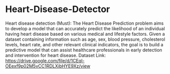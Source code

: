 # Heart-Disease-Detector
Heart disease detection (Must): The Heart Disease Prediction problem aims to develop a model that can accurately predict the likelihood of an individual having heart disease based on various medical and lifestyle factors. Given a dataset containing information such as age, sex, blood pressure, cholesterol levels, heart rate, and other relevant clinical indicators, the goal is to build a predictive model that can assist healthcare professionals in early detection and intervention for heart disease. Dataset Link: https://drive.google.com/file/d/1CEql-OEexf9p02M5vCC1RDLXibHYE9Xz/view
